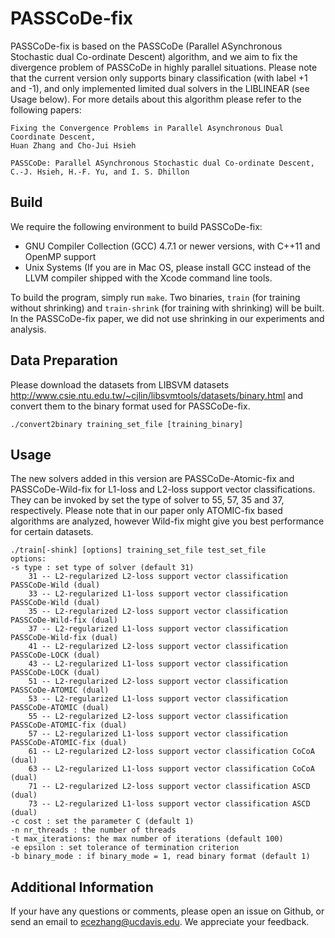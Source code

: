 PASSCoDe-fix
========================

PASSCoDe-fix is based on the PASSCoDe (Parallel ASynchronous Stochastic dual
Co-ordinate Descent) algorithm, and we aim to fix the divergence problem of
PASSCoDe in highly parallel situations.  Please note that the current version
only supports binary classification (with label +1 and -1), and only
implemented limited dual solvers in the LIBLINEAR (see Usage below). For more
details about this algorithm please refer to the following papers:

```
Fixing the Convergence Problems in Parallel Asynchronous Dual Coordinate Descent,
Huan Zhang and Cho-Jui Hsieh

PASSCoDe: Parallel ASynchronous Stochastic dual Co-ordinate Descent, 
C.-J. Hsieh, H.-F. Yu, and I. S. Dhillon
```

Build
---------------

We require the following environment to build PASSCoDe-fix:

- GNU Compiler Collection (GCC) 4.7.1 or newer versions, with C++11 and OpenMP
  support
- Unix Systems (If you are in Mac OS, please install GCC instead of the LLVM
  compiler shipped with the Xcode command line tools.

To build the program, simply run `make`. Two binaries, `train` (for training
without shrinking) and `train-shrink` (for training with shrinking) will be
built.  In the PASSCoDe-fix paper, we did not use shrinking in our experiments
and analysis.

Data Preparation 
----------------

Please download the datasets from LIBSVM datasets
http://www.csie.ntu.edu.tw/~cjlin/libsvmtools/datasets/binary.html
and convert them to the binary format used for PASSCoDe-fix. 

```
./convert2binary training_set_file [training_binary]
```


Usage
----------------

The new solvers added in this version are PASSCoDe-Atomic-fix and
PASSCoDe-Wild-fix for L1-loss and L2-loss support vector classifications.  They
can be invoked by set the type of solver to 55, 57, 35 and 37, respectively.
Please note that in our paper only ATOMIC-fix based algorithms are analyzed,
however Wild-fix might give you best performance for certain datasets.

```
./train[-shink] [options] training_set_file test_set_file
options:
-s type : set type of solver (default 31)
	31 -- L2-regularized L2-loss support vector classification PASSCoDe-Wild (dual)
	33 -- L2-regularized L1-loss support vector classification PASSCoDe-Wild (dual)
	35 -- L2-regularized L2-loss support vector classification PASSCoDe-Wild-fix (dual)
	37 -- L2-regularized L1-loss support vector classification PASSCoDe-Wild-fix (dual)
	41 -- L2-regularized L2-loss support vector classification PASSCoDe-LOCK (dual)
	43 -- L2-regularized L1-loss support vector classification PASSCoDe-LOCK (dual)
	51 -- L2-regularized L2-loss support vector classification PASSCoDe-ATOMIC (dual)
	53 -- L2-regularized L1-loss support vector classification PASSCoDe-ATOMIC (dual)
	55 -- L2-regularized L2-loss support vector classification PASSCoDe-ATOMIC-fix (dual)
	57 -- L2-regularized L1-loss support vector classification PASSCoDe-ATOMIC-fix (dual)
	61 -- L2-regularized L2-loss support vector classification CoCoA (dual)
	63 -- L2-regularized L1-loss support vector classification CoCoA (dual)
	71 -- L2-regularized L2-loss support vector classification ASCD (dual)
	73 -- L2-regularized L1-loss support vector classification ASCD (dual)
-c cost : set the parameter C (default 1)
-n nr_threads : the number of threads
-t max_iterations: the max number of iterations (default 100)
-e epsilon : set tolerance of termination criterion
-b binary_mode : if binary_mode = 1, read binary format (default 1)
```


Additional Information
----------------------

If your have any questions or comments, please open an issue on Github,
or send an email to ecezhang@ucdavis.edu. We appreciate your feedback.

